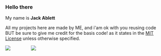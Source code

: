 ### Hello there 
My name is **Jack Ablett**

All my projects here are made by ME, and i'am ok with you reusing code BUT be sure to give me credit for the basis code! as it states in the [MIT License](https://opensource.org/licenses/MIT) unless otherwise specified.

![](https://github-readme-stats.vercel.app/api?username=jackablett&show_icons=true&include_all_commits=true&theme=dark)⠀⠀⠀  ⠀⠀⠀![](https://github-readme-stats.vercel.app/api/top-langs/?username=jackablett&layout=default&theme=dark)
